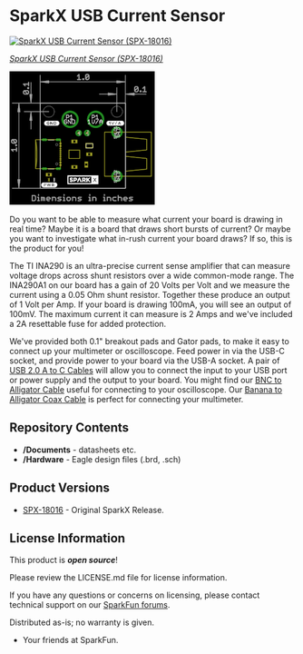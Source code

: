 SparkX USB Current Sensor
========================================

[![SparkX USB Current Sensor (SPX-18016)](https://cdn.sparkfun.com//assets/parts/1/7/2/3/5/18016-USB_Current_Sensor-02.jpg)](https://www.sparkfun.com/products/18016)

[*SparkX USB Current Sensor (SPX-18016)*](https://www.sparkfun.com/products/18016)

![SparkX USB Current Sensor](./img/Dimensions.png)

Do you want to be able to measure what current your board is drawing in real time? Maybe it is a board that draws short bursts of current?
Or maybe you want to investigate what in-rush current your board draws? If so, this is the product for you!

The TI INA290 is an ultra-precise current sense amplifier that can measure voltage drops across shunt resistors over a wide common-mode range.
The INA290A1 on our board has a gain of 20 Volts per Volt and we measure the current using a 0.05 Ohm shunt resistor. Together these produce an
output of 1 Volt per Amp. If your board is drawing 100mA, you will see an output of 100mV. The maximum current it can measure is 2 Amps
and we've included a 2A resettable fuse for added protection.

We've provided both 0.1" breakout pads and Gator pads, to make it easy to connect up your multimeter or oscilloscope.
Feed power in via the USB-C socket, and provide power to your board via the USB-A socket.
A pair of [USB 2.0 A to C Cables](https://www.sparkfun.com/products/15092) will allow you to connect the input to your USB port or power supply
and the output to your board.
You might find our [BNC to Alligator Cable](https://www.sparkfun.com/products/504) useful for connecting to your oscilloscope.
Our [Banana to Alligator Coax Cable](https://www.sparkfun.com/products/508) is perfect for connecting your multimeter.

Repository Contents
-------------------
* **/Documents** - datasheets etc.
* **/Hardware** - Eagle design files (.brd, .sch)

Product Versions
----------------
* [SPX-18016](https://www.sparkfun.com/products/18016) - Original SparkX Release.

License Information
-------------------

This product is _**open source**_!

Please review the LICENSE.md file for license information.

If you have any questions or concerns on licensing, please contact technical support on our [SparkFun forums](https://forum.sparkfun.com/viewforum.php?f=152).

Distributed as-is; no warranty is given.

- Your friends at SparkFun.
